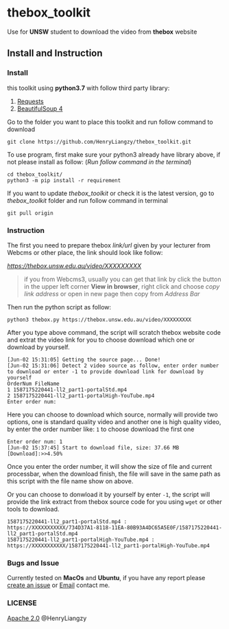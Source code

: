 # thebox_toolkit

Use for **UNSW** student to download the video from **thebox** website

## Install and Instruction

### Install

this toolkit using **python3.7** with follow third party library:

1. [Requests](https://requests.readthedocs.io/)
2. [BeautifulSoup 4](https://beautifulsoup.readthedocs.io)


Go to the folder you want to place this toolkit and run follow command to download

```(bash)
git clone https://github.com/HenryLiangzy/thebox_toolkit.git
```

To use program, first make sure your python3 already have library above, if not please install as follow: (*Run follow command in the terminal*)

```(bash)
cd thebox_toolkit/
python3 -m pip install -r requirement
```

If you want to update *thebox_toolkit* or check it is the latest version, go to *thebox_toolkit* folder and run follow command in terminal

```(bash)
git pull origin
```

### Instruction

The first you need to prepare thebox *link/url* given by your lecturer from Webcms or other place, the link should look like follow:

*<https://thebox.unsw.edu.au/video/XXXXXXXXX>*

> if you from Webcms3, usually you can get that link by click the button in the upper left corner **View in browser**, right click and choose *copy link address* or open in new page then copy from *Address Bar*

Then run the python script as follow:

```(bash)
python3 thebox.py https://thebox.unsw.edu.au/video/XXXXXXXXX
```

After you type above command, the script will scratch thebox website code and extrat the video link for you to choose download which one or download by yourself.

```(bash)
[Jun-02 15:31:05] Getting the source page... Done!
[Jun-02 15:31:06] Detect 2 video source as follow, enter order number to download or enter -1 to provide download link for download by yourself
OrderNum FileName
1 1587175220441-ll2_part1-portalStd.mp4
2 1587175220441-ll2_part1-portalHigh-YouTube.mp4
Enter order num:
```

Here you can choose to download which source, normally will provide two options, one is standard quality video and another one is high quality video, by enter the order number like: `1` to choose download the first one

```(bash)
Enter order num: 1
[Jun-02 15:37:45] Start to download file, size: 37.66 MB
[Download]:>>4.50%
```

Once you enter the order number, it will show the size of file and current processbar, when the download finish, the file will save in the same path as this script with the file name show on above.

Or you can choose to donwload it by yourself by enter `-1`, the script will provide the link extract from thebox source code for you using `wget` or other tools to download.

```(bash)
1587175220441-ll2_part1-portalStd.mp4 :         https://XXXXXXXXXXX/734D37A1-8118-11EA-80B93A4DC65A5E0F/1587175220441-ll2_part1-portalStd.mp4
1587175220441-ll2_part1-portalHigh-YouTube.mp4 :         https://XXXXXXXXXXX/1587175220441-ll2_part1-portalHigh-YouTube.mp4
```

### Bugs and Issue

Currently tested on **MacOs** and **Ubuntu**, if you have any report please [create an issue](https://github.com/HenryLiangzy/thebox_toolkit/issues/new/choose) or [Email](mailto:Henryliangzy@gmail.com) contact me.

### LICENSE

[Apache 2.0](https://github.com/HenryLiangzy/thebox_toolkit/blob/master/LICENSE) @HenryLiangzy
